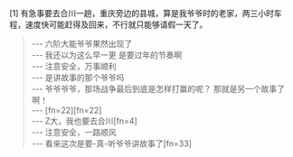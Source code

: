 
[1] 有急事要去合川一趟，重庆旁边的县城，算是我爷爷时的老家，两三小时车程，速度快可能赶得及回来，不行就只能够请假一天了。
>--- 六阶大能爷爷果然出现了<br>
>--- 我还以为这么早一更   是要过年的节奏啊<br>
>--- 注意安全，万事顺利<br>
>--- 是讲故事的那个爷爷吗<br>
>--- 爷爷爷爷，那场战争最后到底是怎样打赢的呢？
那就是另一个故事了啊！<br>
>--- [fn=22][fn=22]<br>
>--- Z大，我也要去合川[fn=4]<br>
>--- 注意安全，一路顺风<br>
>--- 看来这次是要-真-听爷爷讲故事了[fn=33]<br>
